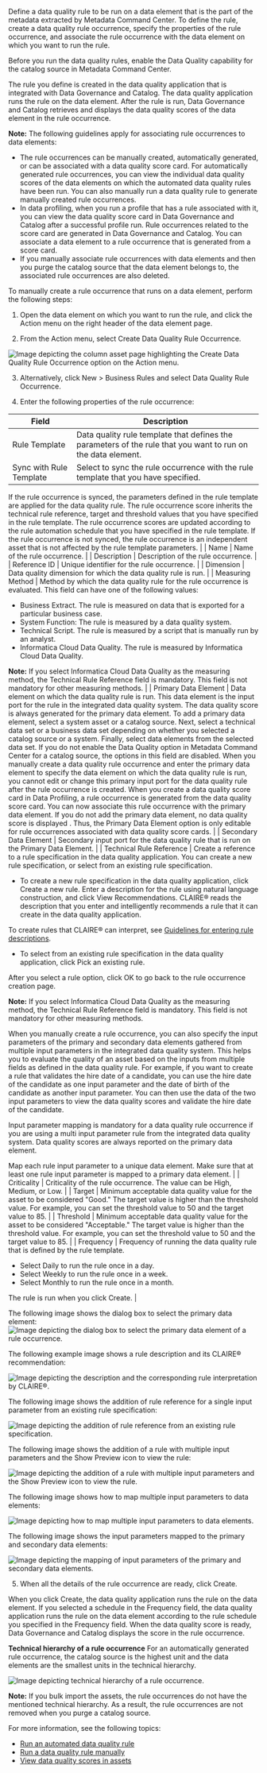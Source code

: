 Define a data quality rule to be run on a data element that is the part of the metadata extracted by Metadata Command Center. To define the rule, create a data quality rule occurrence, specify the properties of the rule occurrence, and associate the rule occurrence with the data element on which you want to run the rule.

Before you run the data quality rules, enable the Data Quality capability for the catalog source in Metadata Command Center.

The rule you define is created in the data quality application that is integrated with Data Governance and Catalog. The data quality application runs the rule on the data element. After the rule is run, Data Governance and Catalog retrieves and displays the data quality scores of the data element in the rule occurrence.

**Note:** The following guidelines apply for associating rule occurrences to data elements:

* The rule occurrences can be manually created, automatically generated, or can be associated with a data quality score card. For automatically generated rule occurrences, you can view the individual data quality scores of the data elements on which the automated data quality rules have been run. You can also manually run a data quality rule to generate manually created rule occurrences.
* In data profiling, when you run a profile that has a rule associated with it, you can view the data quality score card in Data Governance and Catalog after a successful profile run. Rule occurrences related to the score card are generated in Data Governance and Catalog. You can associate a data element to a rule occurrence that is generated from a score card.
* If you manually associate rule occurrences with data elements and then you purge the catalog source that the data element belongs to, the associated rule occurrences are also deleted. 

To manually create a rule occurrence that runs on a data element, perform the following steps:

1. Open the data element on which you want to run the rule, and click the Action menu on the right header of the data element page. 

2. From the Action menu, select Create Data Quality Rule Occurrence.

![Image depicting the column asset page highlighting the Create Data Quality Rule Occurrence option on the Action menu.](../af-data-quality/images/GUID-FAFA22D4-DF20-438E-9E5F-951B6472EBB1-low.png)

3. Alternatively, click New > Business Rules and select Data Quality Rule Occurrence.

4. Enter the following properties of the rule occurrence: 

| Field | Description |
|-------|-------------|
| Rule Template | Data quality rule template that defines the parameters of the rule that you want to run on the data element. |
| Sync with Rule Template | Select to sync the rule occurrence with the rule template that you have specified.
If the rule occurrence is synced, the parameters defined in the rule template are applied for the data quality rule. The rule occurrence score inherits the technical rule reference, target and threshold values that you have specified in the rule template. The rule occurrence scores are updated according to the rule automation schedule that you have specified in the rule template.
If the rule occurrence is not synced, the rule occurrence is an independent asset that is not affected by the rule template parameters. |
| Name | Name of the rule occurrence. |
| Description | Description of the rule occurrence. |
| Reference ID | Unique identifier for the rule occurrence. |
| Dimension | Data quality dimension for which the data quality rule is run. |
| Measuring Method | Method by which the data quality rule for the rule occurrence is evaluated. This field can have one of the following values:
- Business Extract. The rule is measured on data that is exported for a particular business case.
- System Function: The rule is measured by a data quality system.
- Technical Script. The rule is measured by a script that is manually run by an analyst.
- Informatica Cloud Data Quality. The rule is measured by Informatica Cloud Data Quality.

**Note:** If you select Informatica Cloud Data Quality as the measuring method, the Technical Rule Reference field is mandatory. This field is not mandatory for other measuring methods. |
| Primary Data Element | Data element on which the data quality rule is run.
This data element is the input port for the rule in the integrated data quality system. The data quality score is always generated for the primary data element.
To add a primary data element, select a system asset or a catalog source. Next, select a technical data set or a business data set depending on whether you selected a catalog source or a system. Finally, select data elements from the selected data set.
If you do not enable the Data Quality option in Metadata Command Center for a catalog source, the options in this field are disabled. When you manually create a data quality rule occurrence and enter the primary data element to specify the data element on which the data quality rule is run, you cannot edit or change this primary input port for the data quality rule after the rule occurrence is created.
When you create a data quality score card in Data Profiling, a rule occurrence is generated from the data quality score card. You can now associate this rule occurrence with the primary data element. If you do not add the primary data element, no data quality score is displayed . Thus, the Primary Data Element option is only editable for rule occurrences associated with data quality score cards. |
| Secondary Data Element | Secondary input port for the data quality rule that is run on the Primary Data Element. |
| Technical Rule Reference | Create a reference to a rule specification in the data quality application. You can create a new rule specification, or select from an existing rule specification.
- To create a new rule specification in the data quality application, click Create a new rule. Enter a description for the rule using natural language construction, and click View Recommendations. CLAIRE® reads the description that you enter and intelligently recommends a rule that it can create in the data quality application.

To create rules that CLAIRE® can interpret, see [Guidelines for entering rule descriptions](../af-data-quality/Guidelines_for_entering_rule_descriptions.html).
- To select from an existing rule specification in the data quality application, click Pick an existing rule.

After you select a rule option, click OK to go back to the rule occurrence creation page.

**Note:** If you select Informatica Cloud Data Quality as the measuring method, the Technical Rule Reference field is mandatory. This field is not mandatory for other measuring methods.

When you manually create a rule occurrence, you can also specify the input parameters of the primary and secondary data elements gathered from multiple input parameters in the integrated data quality system. This helps you to evaluate the quality of an asset based on the inputs from multiple fields as defined in the data quality rule. For example, if you want to create a rule that validates the hire date of a candidate, you can use the hire date of the candidate as one input parameter and the date of birth of the candidate as another input parameter. You can then use the data of the two input parameters to view the data quality scores and validate the hire date of the candidate.

Input parameter mapping is mandatory for a data quality rule occurrence if you are using a multi input parameter rule from the integrated data quality system. Data quality scores are always reported on the primary data element.

Map each rule input parameter to a unique data element. Make sure that at least one rule input parameter is mapped to a primary data element. |
| Criticality | Criticality of the rule occurrence. The value can be High, Medium, or Low. |
| Target | Minimum acceptable data quality value for the asset to be considered "Good."
The target value is higher than the threshold value. For example, you can set the threshold value to 50 and the target value to 85. |
| Threshold | Minimum acceptable data quality value for the asset to be considered "Acceptable."
The target value is higher than the threshold value. For example, you can set the threshold value to 50 and the target value to 85. |
| Frequency | Frequency of running the data quality rule that is defined by the rule template.
- Select Daily to run the rule once in a day.
- Select Weekly to run the rule once in a week.
- Select Monthly to run the rule once in a month.

The rule is run when you click Create. |

The following image shows the dialog box to select the primary data element: 
![Image depicting the dialog box to select the primary data element of a rule occurrence.](../af-data-quality/images/GUID-23084767-3448-4EA9-B3B5-118C5BA0E425-low.png)

The following example image shows a rule description and its CLAIRE® recommendation:

![Image depicting the description and the corresponding rule interpretation by CLAIRE®.](../af-data-quality/images/GUID-A83C6B7E-A3F9-4F5C-8673-B3883C94441A-low.png)

The following image shows the addition of rule reference for a single input parameter from an existing rule specification:

![Image depicting the addition of rule reference from an existing rule specification.](../af-data-quality/images/GUID-727EF770-0542-4D93-9E85-99A58273F4E7-low.jpg)

The following image shows the addition of a rule with multiple input parameters and the Show Preview icon to view the rule:

![Image depicting the addition of a rule with multiple input parameters and the Show Preview icon to view the rule.](../af-data-quality/images/GUID-8C88BBDD-C031-4480-952F-3DD718AD63F6-low.png)

The following image shows how to map multiple input parameters to data elements:

![Image depicting how to map multiple input parameters to data elements.](../af-data-quality/images/GUID-06322BF4-043F-4B4C-80F5-591CE4B65811-low.png)

The following image shows the input parameters mapped to the primary and secondary data elements:

![Image depicting the mapping of input parameters of the primary and secondary data elements.](../af-data-quality/images/GUID-BD9529CD-5CA7-48CA-9F72-C9D47D38DFC0-low.jpg)

5. When all the details of the rule occurrence are ready, click Create.

When you click Create, the data quality application runs the rule on the data element. If you selected a schedule in the Frequency field, the data quality application runs the rule on the data element according to the rule schedule you specified in the Frequency field. When the data quality score is ready, Data Governance and Catalog displays the score in the rule occurrence.

**Technical hierarchy of a rule occurrence**
For an automatically generated rule occurrence, the catalog source is the highest unit and the data elements are the smallest units in the technical hierarchy.

![Image depicting technical hierarchy of a rule occurrence.](../af-data-quality/images/GUID-1D4472A6-EFDC-486A-AC0B-B4382E823FDC-low.jpg)

**Note:** If you bulk import the assets, the rule occurrences do not have the mentioned technical hierarchy. As a result, the rule occurrences are not removed when you purge a catalog source.

For more information, see the following topics:
- [Run an automated data quality rule](../af-data-quality/Run_an_automated_data_quality_rule.html)
- [Run a data quality rule manually](../af-data-quality/Run_a_data_quality_rule_manually.html)
- [View data quality scores in assets](../af-data-quality/View_data_quality_scores_in_assets.html)
